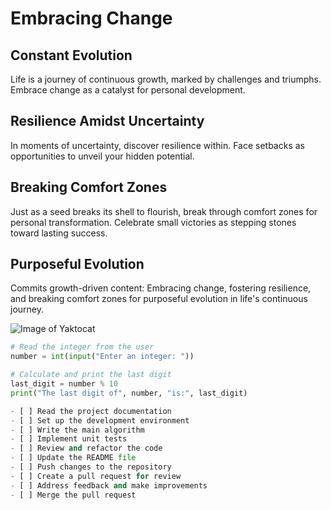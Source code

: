 # Embracing Change

## Constant Evolution

Life is a journey of continuous growth, marked by challenges and triumphs. Embrace change as a catalyst for personal development.

## Resilience Amidst Uncertainty

In moments of uncertainty, discover resilience within. Face setbacks as opportunities to unveil your hidden potential.

## Breaking Comfort Zones

Just as a seed breaks its shell to flourish, break through comfort zones for personal transformation. Celebrate small victories as stepping stones toward lasting success.

## Purposeful Evolution

Commits growth-driven content: Embracing change, fostering resilience, and breaking comfort zones for purposeful evolution in life's continuous journey.

![Image of Yaktocat](https://octodex.github.com/images/yaktocat.png)

```python
# Read the integer from the user
number = int(input("Enter an integer: "))

# Calculate and print the last digit
last_digit = number % 10
print("The last digit of", number, "is:", last_digit)

- [ ] Read the project documentation
- [ ] Set up the development environment
- [ ] Write the main algorithm
- [ ] Implement unit tests
- [ ] Review and refactor the code
- [ ] Update the README file
- [ ] Push changes to the repository
- [ ] Create a pull request for review
- [ ] Address feedback and make improvements
- [ ] Merge the pull request
